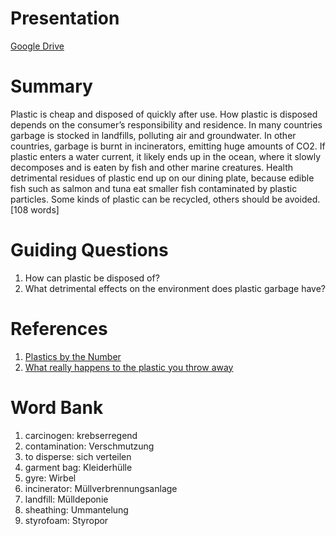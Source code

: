 # Presentation

[Google Drive](https://docs.google.com/presentation/d/1yuAm8E_d6KfVmiPrKfDUxUQkZX3rdvtb7A92pMw37KQ)

# Summary

Plastic is cheap and disposed of quickly after use. How plastic is disposed
depends on the consumer’s responsibility and residence. In many countries
garbage is stocked in landfills, polluting air and groundwater. In other
countries, garbage is burnt in incinerators, emitting huge amounts of CO2. If
plastic enters a water current, it likely ends up in the ocean, where it slowly
decomposes and is eaten by fish and other marine creatures. Health detrimental
residues of plastic end up on our dining plate, because edible fish such as
salmon and tuna eat smaller fish contaminated by plastic particles. Some kinds
of plastic can be recycled, others should be avoided. [108 words]

# Guiding Questions

1. How can plastic be disposed of?
2. What detrimental effects on the environment does plastic garbage have?

# References

1. [Plastics by the Number](http://learn.eartheasy.com/2012/05/plastics-by-the-numbers/)
2. [What really happens to the plastic you throw away](https://www.youtube.com/watch?v=_6xlNyWPpB8)

# Word Bank

1. carcinogen: krebserregend
2. contamination: Verschmutzung
3. to disperse: sich verteilen
4. garment bag: Kleiderhülle
5. gyre: Wirbel
6. incinerator: Müllverbrennungsanlage
7. landfill: Mülldeponie
8. sheathing: Ummantelung
9. styrofoam: Styropor
